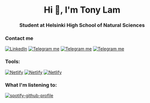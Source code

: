 <h1 align="center">Hi 👋, I'm Tony Lam</h1>
<h3 align="center">Student at Helsinki High School of Natural Sciences</h3>

<p align="center">
</p>

<h3 align="left"> Contact me </h3>
<p align="left">
    <a href="https://www.linkedin.com/in/lamtonylam" target="_blank"><img alt="LinkedIn" src="https://img.shields.io/badge/LinkedIn-0077B5?style=for-the-badge&logo=linkedin&logoColor=white"></a>
    <a href="https://rebrand.ly/0e10hjw" target="_blank"><img alt="Telegram me" src="https://img.shields.io/badge/Gmail-D14836?style=for-the-badge&logo=gmail&logoColor=white"></a>
    <a href="https://telegram.me/mangoflamingo" target="_blank"><img alt="Telegram me" src="https://img.shields.io/badge/Telegram-2CA5E0?style=for-the-badge&logo=telegram&logoColor=white"></a>
    <a href="https://twitter.com/lamtonylam" target="_blank"><img alt="Telegram me" src="https://img.shields.io/badge/Twitter-1DA1F2?style=for-the-badge&logo=twitter&logoColor=white"></a>
</p>

<h3 align="left">Tools:</h3>
<p align="left">
  <a href="https://www.netlify.com/" target="_blank"><img alt="Netlify" src="https://img.shields.io/badge/Netlify-00C7B7?style=for-the-badge&logo=netlify&logoColor=white"></a>
  <a href="https://www.heroku.com/" target="_blank"><img alt="Netlify" src="https://img.shields.io/badge/Heroku-430098?style=for-the-badge&logo=heroku&logoColor=white"></a>
  <a href="https://cloud.google.com/" target="_blank"><img alt="Netlify" src="https://img.shields.io/badge/Google_Cloud-4285F4?style=for-the-badge&logo=google-cloud&logoColor=white"></a>
</p>


<h3 align="left">What I'm listening to: </h3>

[![spotify-github-profile](https://spotify-github-profile.vercel.app/api/view?uid=le7cq1olyeuvjxgd17jtnno1f&cover_image=true&theme=default&bar_color_cover=false)](https://spotify-github-profile.vercel.app/api/view?uid=le7cq1olyeuvjxgd17jtnno1f&redirect=true)
